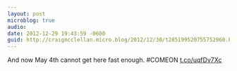 ```yaml
---
layout: post
microblog: true
audio: 
date: 2012-12-29 19:43:59 -0600
guid: http://craigmcclellan.micro.blog/2012/12/30/t285199520755752960.html
---
```

And now May 4th cannot get here fast enough. #COMEON [t.co/uqfDv7Xc](http://t.co/uqfDv7Xc)
